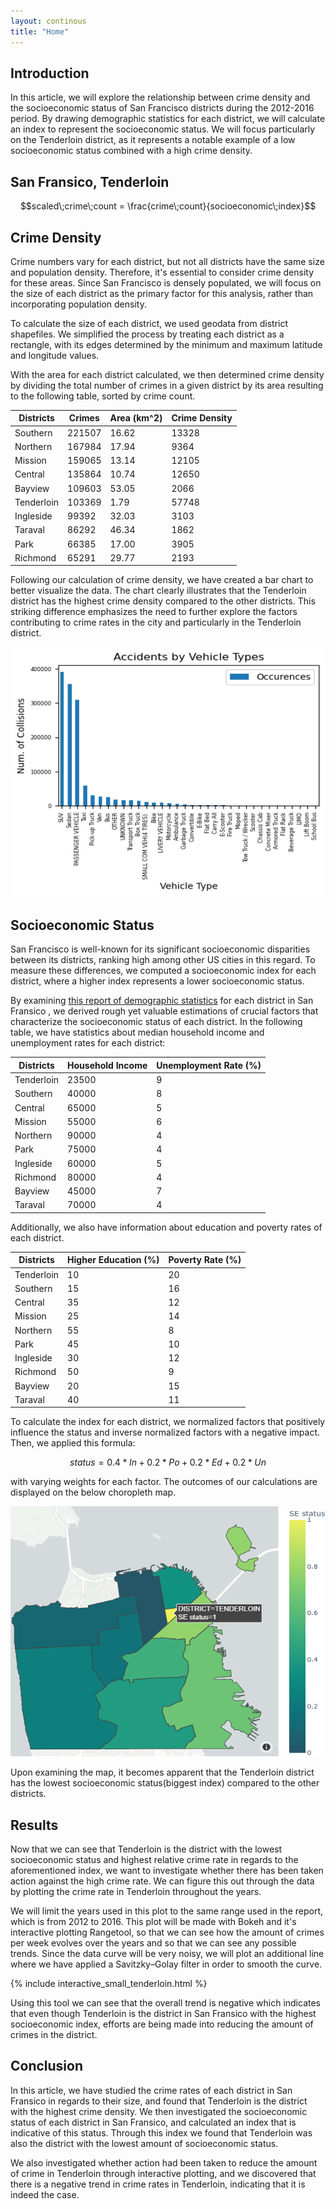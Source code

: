 ```yaml
---
layout: continous
title: "Home"
---
```


<script type="text/javascript" id="MathJax-script" async
  src="https://cdn.jsdelivr.net/npm/mathjax@3/es5/tex-mml-chtml.js">
</script>

## Introduction

In this article, we will explore the relationship between crime density and the socioeconomic status of San Francisco districts during the 2012-2016 period. By drawing demographic statistics for each district, we will calculate an index to represent the socioeconomic status. We will focus particularly on the Tenderloin district, as it represents a notable example of a low socioeconomic status combined with a high crime density.

## San Fransico, Tenderloin

$$scaled\;crime\;count = \frac{crime\;count}{socioeconomic\;index}$$

## Crime Density
Crime numbers vary for each district, but not all districts have the same size and population density. Therefore, it's essential to consider crime density for these areas. Since San Francisco is densely populated, we will focus on the size of each district as the primary factor for this analysis, rather than incorporating population density.

To calculate the size of each district, we used geodata from district shapefiles. We simplified the process by treating each district as a rectangle, with its edges determined by the minimum and maximum latitude and longitude values.

With the area for each district calculated, we then determined crime density by dividing the total number of crimes in a given district by its area resulting to the following table, sorted by crime count.

| Districts  | Crimes | Area (km^2) | Crime Density |
|------------|--------|-------------|---------------|
| Southern   | 221507 | 16.62       | 13328         |
| Northern   | 167984 | 17.94       | 9364          |
| Mission    | 159065 | 13.14       | 12105         |
| Central    | 135864 | 10.74       | 12650         |
| Bayview    | 109603 | 53.05       | 2066          |
| Tenderloin | 103369 | 1.79        | 57748         |
| Ingleside  | 99392  | 32.03       | 3103          |
| Taraval    | 86292  | 46.34       | 1862          |
| Park       | 66385  | 17.00       | 3905          |
| Richmond   | 65291  | 29.77       | 2193          |

Following our calculation of crime density, we have created a bar chart to better visualize the data. The chart clearly illustrates that the Tenderloin district has the highest crime density compared to the other districts. This striking difference emphasizes the need to further explore the factors contributing to crime rates in the city and particularly in the Tenderloin district.

<img src="/images/BarChart.png"  width="1000" height="400">

## Socioeconomic Status
San Francisco is well-known for its significant socioeconomic disparities between its districts, ranking high among other US cities in this regard. To measure these differences, we computed a socioeconomic index for each district, where a higher index represents a lower socioeconomic status.

By examining [this report of demographic statistics](https://default.sfplanning.org/publications_reports/SF_NGBD_SocioEconomic_Profiles/2012-2016_ACS_Profile_Neighborhoods_Final.pdf) for each district in San Fransico , we derived rough yet valuable estimations of crucial factors that characterize the socioeconomic status of each district. In the following table, we have statistics about median household income and unemployment rates for each district:

| Districts  | Household Income | Unemployment Rate (%) |
|------------|------------------|-----------------------|
| Tenderloin | 23500            | 9                     |
| Southern   | 40000            | 8                     |
| Central    | 65000            | 5                     |
| Mission    | 55000            | 6                     |
| Northern   | 90000            | 4                     |
| Park       | 75000            | 4                     |
| Ingleside  | 60000            | 5                     |
| Richmond   | 80000            | 4                     |
| Bayview    | 45000            | 7                     |
| Taraval    | 70000            | 4                     |

Additionally, we also have information about education and poverty rates of each district.

| Districts  | Higher Education (%) | Poverty Rate (%) |
|------------|----------------------|------------------|
| Tenderloin | 10                   | 20               |
| Southern   | 15                   | 16               |
| Central    | 35                   | 12               |
| Mission    | 25                   | 14               |
| Northern   | 55                   | 8                |
| Park       | 45                   | 10               |
| Ingleside  | 30                   | 12               |
| Richmond   | 50                   | 9                |
| Bayview    | 20                   | 15               |
| Taraval    | 40                   | 11               |

To calculate the index for each district, we normalized factors that positively influence the status and inverse normalized factors with a negative impact. Then, we applied this formula:

$$status = 0.4*In+0.2*Po+0.2*Ed+0.2*Un $$ 

with varying weights for each factor. The outcomes of our calculations are displayed on the below choropleth map.

<img src="/images/Map.png"  width="1000" height="400">

Upon examining the map, it becomes apparent that the Tenderloin district has the lowest socioeconomic status(biggest index) compared to the other districts.

## Results
Now that we can see that Tenderloin is the district with the lowest socioeconomic status and highest relative crime rate in regards to the aforementioned index, we want to investigate whether there has been taken action against the high crime rate. We can figure this out through the data by plotting the crime rate in Tenderloin throughout the years.

We will limit the years used in this plot to the same range used in the report, which is from 2012 to 2016. This plot will be made with Bokeh and it's interactive plotting Rangetool, so that we can see how the amount of crimes per week evolves over the years and so that we can see any possible trends. Since the data curve will be very noisy, we will plot an additional line where we have applied a Savitzky–Golay filter in order to smooth the curve.

{% include interactive_small_tenderloin.html %}

Using this tool we can see that the overall trend is negative which indicates that even though Tenderloin is the district in San Fransico with the highest socioeconomic index, efforts are being made into reducing the amount of crimes in the district.


## Conclusion

In this article, we have studied the crime rates of each district in San Fransico in regards to their size, and found that Tenderloin is the district with the highest crime density. We then investigated the socioeconomic status of each district in San Fransico, and calculated an index that is indicative of this status. Through this index we found that Tenderloin was also the district with the lowest amount of socioeconomic status.

We also investigated whether action had been taken to reduce the amount of crime in Tenderloin through interactive plotting, and we discovered that there is a negative trend in crime rates in Tenderloin, indicating that it is indeed the case.